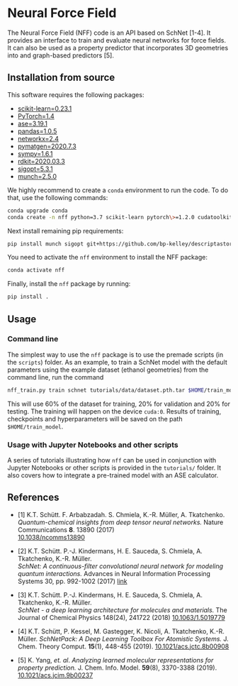 # Neural Force Field

The Neural Force Field (NFF) code is an API based on SchNet [1-4]. It provides an interface to train and evaluate neural networks for force fields. It can also be used as a property predictor that incorporates 3D geometries into and graph-based predictors [5].

## Installation from source

This software requires the following packages:

- [scikit-learn=0.23.1](http://scikit-learn.org/stable/)
- [PyTorch=1.4](http://pytorch.org)
- [ase=3.19.1](https://wiki.fysik.dtu.dk/ase/)
- [pandas=1.0.5](https://pandas.pydata.org/)
- [networkx=2.4](https://networkx.github.io/)
- [pymatgen=2020.7.3](https://pymatgen.org/)
- [sympy=1.6.1](https://www.sympy.org/)
- [rdkit=2020.03.3](https://www.rdkit.org/)
- [sigopt=5.3.1](https://sigopt.com/)
- [munch=2.5.0](https://pypi.org/project/munch/)

We highly recommend to create a `conda` environment to run the code. To do that, use the following commands:

```bash
conda upgrade conda
conda create -n nff python=3.7 scikit-learn pytorch\>=1.2.0 cudatoolkit=10.0 ase pandas pymatgen sympy rdkit -c pytorch -c conda-forge -c rdkit
```

Next install remaining pip requirements:

```bash
pip install munch sigopt git+https://github.com/bp-kelley/descriptastorus
```

You need to activate the `nff` environment to install the NFF package:

```bash
conda activate nff
```

Finally, install the `nff` package by running:

```bash
pip install .
```

## Usage

### Command line
The simplest way to use the `nff` package is to use the premade scripts (in the `scripts`) folder. As an example, to train a SchNet model with the default parameters using the example dataset (ethanol geometries) from the command line, run the command

```bash
nff_train.py train schnet tutorials/data/dataset.pth.tar $HOME/train_model --device cuda:0
```

This will use 60% of the dataset for training, 20% for validation and 20% for testing. The training will happen on the device `cuda:0`. Results of training, checkpoints and hyperparameters will be saved on the path `$HOME/train_model`.

### Usage with Jupyter Notebooks and other scripts

A series of tutorials illustrating how `nff` can be used in conjunction with Jupyter Notebooks or other scripts is provided in the `tutorials/` folder. It also covers how to integrate a pre-trained model with an ASE calculator.


## References

* [1] K.T. Schütt. F. Arbabzadah. S. Chmiela, K.-R. Müller, A. Tkatchenko.  
*Quantum-chemical insights from deep tensor neural networks.*
Nature Communications **8**. 13890 (2017)   
[10.1038/ncomms13890](http://dx.doi.org/10.1038/ncomms13890)

* [2] K.T. Schütt. P.-J. Kindermans, H. E. Sauceda, S. Chmiela, A. Tkatchenko, K.-R. Müller.  
*SchNet: A continuous-filter convolutional neural network for modeling quantum interactions.*
Advances in Neural Information Processing Systems 30, pp. 992-1002 (2017) [link](http://papers.nips.cc/paper/6700-schnet-a-continuous-filter-convolutional-neural-network-for-modeling-quantum-interactions)

* [3] K.T. Schütt. P.-J. Kindermans, H. E. Sauceda, S. Chmiela, A. Tkatchenko, K.-R. Müller.  
*SchNet - a deep learning architecture for molecules and materials.* 
The Journal of Chemical Physics 148(24), 241722 (2018) [10.1063/1.5019779](https://doi.org/10.1063/1.5019779)

* [4] K.T. Schütt, P. Kessel, M. Gastegger, K. Nicoli, A. Tkatchenko, K.-R. Müller.
*SchNetPack: A Deep Learning Toolbox For Atomistic Systems.*
J. Chem. Theory Comput. **15**(1), 448-455 (2019). [10.1021/acs.jctc.8b00908](https://doi.org/10.1021/acs.jctc.8b00908)

* [5] K. Yang, *et. al*. *Analyzing learned molecular representations for property prediction.*
J. Chem. Info. Model. **59**(8), 3370-3388 (2019). [10.1021/acs.jcim.9b00237](https://doi.org/10.1021/acs.jcim.9b00237)




